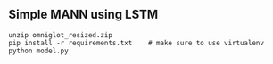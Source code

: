 ## Simple MANN using LSTM

```
unzip omniglot_resized.zip
pip install -r requirements.txt    # make sure to use virtualenv
python model.py
```